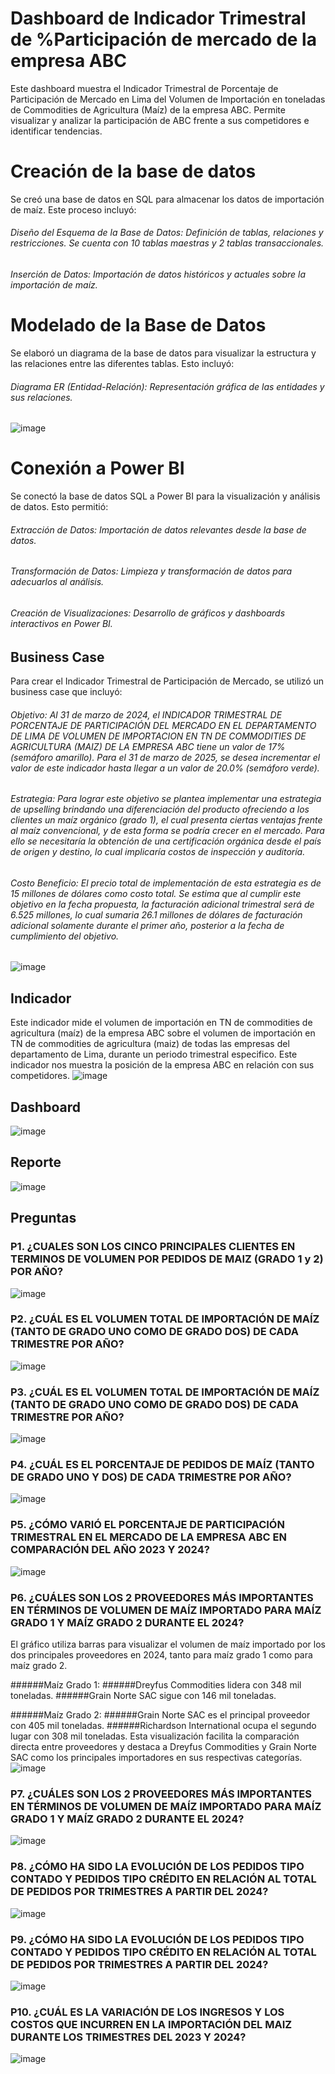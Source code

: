 # Dashboard de Indicador Trimestral de %Participación de mercado de la empresa ABC
Este dashboard muestra el Indicador Trimestral de Porcentaje de Participación de Mercado en Lima del Volumen de Importación en toneladas de Commodities de Agricultura (Maíz) de la empresa ABC. Permite visualizar y analizar la participación de ABC frente a sus competidores e identificar tendencias.
# Creación de la base de datos
Se creó una base de datos en SQL para almacenar los datos de importación de maíz. Este proceso incluyó:
###### Diseño del Esquema de la Base de Datos: Definición de tablas, relaciones y restricciones. Se cuenta con 10 tablas maestras y 2 tablas transaccionales.
###### Inserción de Datos: Importación de datos históricos y actuales sobre la importación de maíz.

# Modelado de la Base de Datos
Se elaboró un diagrama de la base de datos para visualizar la estructura y las relaciones entre las diferentes tablas. Esto incluyó:
###### Diagrama ER (Entidad-Relación): Representación gráfica de las entidades y sus relaciones.
![image](https://github.com/user-attachments/assets/8f9a2d1d-5918-4f86-8994-30ba2d9b0517)

# Conexión a Power BI
Se conectó la base de datos SQL a Power BI para la visualización y análisis de datos. Esto permitió:
###### Extracción de Datos: Importación de datos relevantes desde la base de datos.
###### Transformación de Datos: Limpieza y transformación de datos para adecuarlos al análisis.
###### Creación de Visualizaciones: Desarrollo de gráficos y dashboards interactivos en Power BI.

## Business Case
Para crear el Indicador Trimestral de Participación de Mercado, se utilizó un business case que incluyó:
###### Objetivo: Al 31 de marzo de 2024, el INDICADOR TRIMESTRAL DE PORCENTAJE DE PARTICIPACIÓN DEL MERCADO EN EL DEPARTAMENTO DE LIMA DE VOLUMEN DE IMPORTACION EN TN DE COMMODITIES DE AGRICULTURA (MAIZ) DE LA EMPRESA ABC tiene un valor de 17% (semáforo amarillo). Para el 31 de marzo de 2025, se desea incrementar el valor de este indicador hasta llegar a un valor de 20.0% (semáforo verde).
###### Estrategia: Para lograr este objetivo se plantea implementar una estrategia de upselling brindando una diferenciación del producto ofreciendo a los clientes un maíz orgánico (grado 1), el cual presenta ciertas ventajas frente al maíz convencional, y de esta forma se podría crecer en el mercado. Para ello se necesitaría la obtención de una certificación orgánica desde el país de origen y destino, lo cual implicaría costos de inspección y auditoría. 
###### Costo Beneficio: El precio total de implementación de esta estrategia es de 15 millones de dólares como costo total. Se estima que al cumplir este objetivo en la fecha propuesta, la facturación adicional trimestral será de 6.525 millones, lo cual sumaria 26.1 millones de dólares de facturación adicional solamente durante el primer año, posterior a la fecha de cumplimiento del objetivo.
![image](https://github.com/user-attachments/assets/3e69b53b-beaf-4bdc-9328-067d5407a5f0)

## Indicador
Este indicador mide el volumen de importación en TN de commodities de agricultura (maíz) de la empresa ABC sobre el volumen de importación en TN de commodities de agricultura (maiz) de todas las empresas del departamento de Lima, durante un periodo trimestral especifico. Este indicador nos muestra la posición de la empresa ABC en relación con sus competidores.
![image](https://github.com/user-attachments/assets/aecd3aee-e07e-469e-abb7-8d633918b026)

## Dashboard

![image](https://github.com/user-attachments/assets/11ef7191-bb3c-4e3a-bec7-76f4d758f52f)

## Reporte

![image](https://github.com/user-attachments/assets/2b51267b-bf68-4c2b-bff2-249b22d30146)

## Preguntas

### P1. ¿CUALES SON LOS CINCO PRINCIPALES CLIENTES EN TERMINOS DE VOLUMEN POR PEDIDOS DE MAIZ (GRADO 1 y 2) POR AÑO? 


![image](https://github.com/user-attachments/assets/3436abd2-31cc-424c-be6e-d0f35887f580)

### P2. ¿CUÁL ES EL VOLUMEN TOTAL DE IMPORTACIÓN DE MAÍZ (TANTO DE GRADO UNO COMO DE GRADO DOS) DE CADA TRIMESTRE POR AÑO?


![image](https://github.com/user-attachments/assets/7691f478-e4e1-40eb-9a85-01f1d7261f8c)

### P3. ¿CUÁL ES EL VOLUMEN TOTAL DE IMPORTACIÓN DE MAÍZ (TANTO DE GRADO UNO COMO DE GRADO DOS) DE CADA TRIMESTRE POR AÑO?


![image](https://github.com/user-attachments/assets/4b9297f2-7e4f-4727-b5ca-797c6957d57f)

### P4. ¿CUÁL ES EL PORCENTAJE DE PEDIDOS DE MAÍZ (TANTO DE GRADO UNO Y DOS) DE CADA TRIMESTRE POR AÑO?


![image](https://github.com/user-attachments/assets/0b743b3a-5617-4bf6-8d42-3750de1badaf)

### P5. ¿CÓMO VARIÓ EL PORCENTAJE DE PARTICIPACIÓN TRIMESTRAL EN EL MERCADO DE LA EMPRESA ABC EN COMPARACIÓN DEL AÑO 2023 Y 2024?


![image](https://github.com/user-attachments/assets/590b9437-68ae-4938-b2f7-01903f2881e8)

### P6. ¿CUÁLES SON LOS 2 PROVEEDORES MÁS IMPORTANTES EN TÉRMINOS DE VOLUMEN DE MAÍZ IMPORTADO PARA MAÍZ GRADO 1 Y MAÍZ GRADO 2 DURANTE EL 2024?

El gráfico utiliza barras para visualizar el volumen de maíz importado por los dos principales proveedores en 2024, tanto para maíz grado 1 como para maíz grado 2.

######Maíz Grado 1:
######Dreyfus Commodities lidera con 348 mil toneladas.
######Grain Norte SAC sigue con 146 mil toneladas.

######Maíz Grado 2:
######Grain Norte SAC es el principal proveedor con 405 mil toneladas.
######Richardson International ocupa el segundo lugar con 308 mil toneladas.
Esta visualización facilita la comparación directa entre proveedores y destaca a Dreyfus Commodities y Grain Norte SAC como los principales importadores en sus respectivas categorías.
![image](https://github.com/user-attachments/assets/3a47afa6-4630-4414-bb26-51bf70a85381)

### P7. ¿CUÁLES SON LOS 2 PROVEEDORES MÁS IMPORTANTES EN TÉRMINOS DE VOLUMEN DE MAÍZ IMPORTADO PARA MAÍZ GRADO 1 Y MAÍZ GRADO 2 DURANTE EL 2024?


![image](https://github.com/user-attachments/assets/01e2f116-8d8a-471d-bf46-a1646b8f033d)

### P8. ¿CÓMO HA SIDO LA EVOLUCIÓN DE LOS PEDIDOS TIPO CONTADO Y PEDIDOS TIPO CRÉDITO EN RELACIÓN AL TOTAL DE PEDIDOS POR TRIMESTRES A PARTIR DEL 2024?


![image](https://github.com/user-attachments/assets/127f10e9-2839-4b7e-a661-bf84debe3973)

### P9. ¿CÓMO HA SIDO LA EVOLUCIÓN DE LOS PEDIDOS TIPO CONTADO Y PEDIDOS TIPO CRÉDITO EN RELACIÓN AL TOTAL DE PEDIDOS POR TRIMESTRES A PARTIR DEL 2024?


![image](https://github.com/user-attachments/assets/689bcb85-44f5-43e2-8d8c-27524c731ae3)

### P10. ¿CUÁL ES LA VARIACIÓN DE LOS INGRESOS Y LOS COSTOS QUE INCURREN EN LA IMPORTACIÓN DEL MAIZ DURANTE LOS TRIMESTRES DEL 2023 Y 2024?


![image](https://github.com/user-attachments/assets/d0d3423f-8b0a-4783-97a6-4d610c91bd42)





